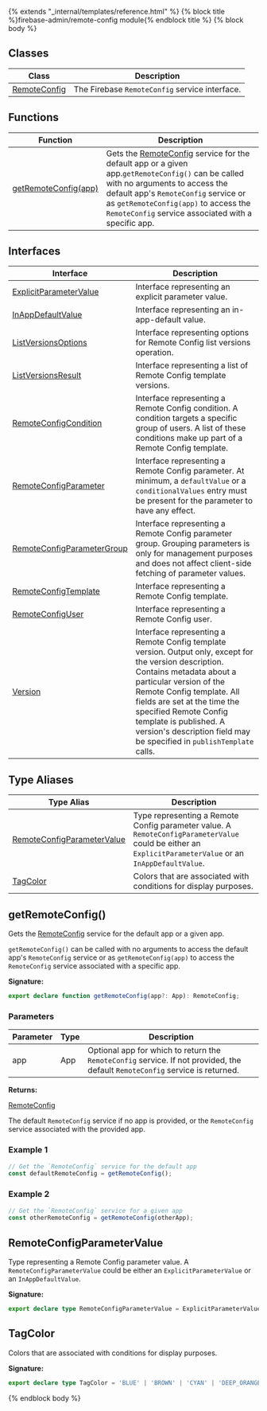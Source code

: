 {% extends "_internal/templates/reference.html" %}
{% block title %}firebase-admin/remote-config module{% endblock title %}
{% block body %}

## Classes

|  Class | Description |
|  --- | --- |
|  [RemoteConfig](./firebase-admin.remote-config.remoteconfig.md#remoteconfig_class) | The Firebase <code>RemoteConfig</code> service interface. |

## Functions

|  Function | Description |
|  --- | --- |
|  [getRemoteConfig(app)](./firebase-admin.remote-config.md#getremoteconfig) | Gets the [RemoteConfig](./firebase-admin.remote-config.remoteconfig.md#remoteconfig_class) service for the default app or a given app.<code>getRemoteConfig()</code> can be called with no arguments to access the default app's <code>RemoteConfig</code> service or as <code>getRemoteConfig(app)</code> to access the <code>RemoteConfig</code> service associated with a specific app. |

## Interfaces

|  Interface | Description |
|  --- | --- |
|  [ExplicitParameterValue](./firebase-admin.remote-config.explicitparametervalue.md#explicitparametervalue_interface) | Interface representing an explicit parameter value. |
|  [InAppDefaultValue](./firebase-admin.remote-config.inappdefaultvalue.md#inappdefaultvalue_interface) | Interface representing an in-app-default value. |
|  [ListVersionsOptions](./firebase-admin.remote-config.listversionsoptions.md#listversionsoptions_interface) | Interface representing options for Remote Config list versions operation. |
|  [ListVersionsResult](./firebase-admin.remote-config.listversionsresult.md#listversionsresult_interface) | Interface representing a list of Remote Config template versions. |
|  [RemoteConfigCondition](./firebase-admin.remote-config.remoteconfigcondition.md#remoteconfigcondition_interface) | Interface representing a Remote Config condition. A condition targets a specific group of users. A list of these conditions make up part of a Remote Config template. |
|  [RemoteConfigParameter](./firebase-admin.remote-config.remoteconfigparameter.md#remoteconfigparameter_interface) | Interface representing a Remote Config parameter. At minimum, a <code>defaultValue</code> or a <code>conditionalValues</code> entry must be present for the parameter to have any effect. |
|  [RemoteConfigParameterGroup](./firebase-admin.remote-config.remoteconfigparametergroup.md#remoteconfigparametergroup_interface) | Interface representing a Remote Config parameter group. Grouping parameters is only for management purposes and does not affect client-side fetching of parameter values. |
|  [RemoteConfigTemplate](./firebase-admin.remote-config.remoteconfigtemplate.md#remoteconfigtemplate_interface) | Interface representing a Remote Config template. |
|  [RemoteConfigUser](./firebase-admin.remote-config.remoteconfiguser.md#remoteconfiguser_interface) | Interface representing a Remote Config user. |
|  [Version](./firebase-admin.remote-config.version.md#version_interface) | Interface representing a Remote Config template version. Output only, except for the version description. Contains metadata about a particular version of the Remote Config template. All fields are set at the time the specified Remote Config template is published. A version's description field may be specified in <code>publishTemplate</code> calls. |

## Type Aliases

|  Type Alias | Description |
|  --- | --- |
|  [RemoteConfigParameterValue](./firebase-admin.remote-config.md#remoteconfigparametervalue) | Type representing a Remote Config parameter value. A <code>RemoteConfigParameterValue</code> could be either an <code>ExplicitParameterValue</code> or an <code>InAppDefaultValue</code>. |
|  [TagColor](./firebase-admin.remote-config.md#tagcolor) | Colors that are associated with conditions for display purposes. |

## getRemoteConfig()

Gets the [RemoteConfig](./firebase-admin.remote-config.remoteconfig.md#remoteconfig_class) service for the default app or a given app.

`getRemoteConfig()` can be called with no arguments to access the default app's `RemoteConfig` service or as `getRemoteConfig(app)` to access the `RemoteConfig` service associated with a specific app.

<b>Signature:</b>

```typescript
export declare function getRemoteConfig(app?: App): RemoteConfig;
```

### Parameters

|  Parameter | Type | Description |
|  --- | --- | --- |
|  app | App | Optional app for which to return the <code>RemoteConfig</code> service. If not provided, the default <code>RemoteConfig</code> service is returned. |

<b>Returns:</b>

[RemoteConfig](./firebase-admin.remote-config.remoteconfig.md#remoteconfig_class)

The default `RemoteConfig` service if no app is provided, or the `RemoteConfig` service associated with the provided app.

### Example 1


```javascript
// Get the `RemoteConfig` service for the default app
const defaultRemoteConfig = getRemoteConfig();

```

### Example 2


```javascript
// Get the `RemoteConfig` service for a given app
const otherRemoteConfig = getRemoteConfig(otherApp);

```

## RemoteConfigParameterValue

Type representing a Remote Config parameter value. A `RemoteConfigParameterValue` could be either an `ExplicitParameterValue` or an `InAppDefaultValue`<!-- -->.

<b>Signature:</b>

```typescript
export declare type RemoteConfigParameterValue = ExplicitParameterValue | InAppDefaultValue;
```

## TagColor

Colors that are associated with conditions for display purposes.

<b>Signature:</b>

```typescript
export declare type TagColor = 'BLUE' | 'BROWN' | 'CYAN' | 'DEEP_ORANGE' | 'GREEN' | 'INDIGO' | 'LIME' | 'ORANGE' | 'PINK' | 'PURPLE' | 'TEAL';
```
{% endblock body %}